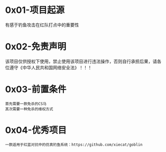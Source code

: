 # 0x01-项目起源
有感于钓鱼攻击在红队打点中的重要性

# 0x02-免责声明
该项目仅供授权下使用，禁止使用该项目进行违法操作，否则自行承担后果，请各位遵守《中华人民共和国网络安全法》！！！

# 0x03-前置条件
```
首先需要一款免杀的CS马
其次需要一种免杀的维权方式
```

# 0x04-优秀项目
```
一款适用于红蓝对抗中的仿真钓鱼系统：https://github.com/xiecat/goblin
```